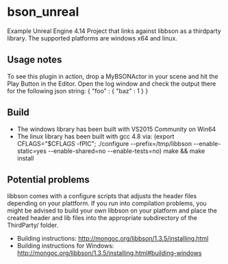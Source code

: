 # bson_unreal
Example Unreal Engine 4.14 Project that links against libbson as a thirdparty library.
The supported platforms are windows x64 and linux.

## Usage notes
To see this plugin in action, drop a MyBSONActor in your scene and hit the Play Button in the Editor.
Open the log window and check the output there for the following json string: 
    { "foo" : { "baz" : 1 } }

## Build
- The windows library has been built with VS2015 Community on Win64
- The linux library has been built with gcc 4.8 via:
    (export CFLAGS="$CFLAGS -fPIC"; ./configure --prefix=/tmp/libbson --enable-static=yes --enable-shared=no --enable-tests=no)
    make && make install

## Potential problems 
libbson comes with a configure scripts that adjusts the header files depending on your plattform.
If you run into compilation problems, 
you might be advised to build your own libbson on your platform and place the created header and lib files into the appropriate subdirectory of the ThirdParty/ folder.

- Building instructions: http://mongoc.org/libbson/1.3.5/installing.html
- Building instructions for Windows: http://mongoc.org/libbson/1.3.5/installing.html#building-windows
